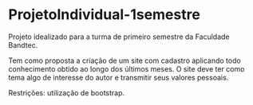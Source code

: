 # ProjetoIndividual-1semestre


Projeto idealizado para a turma de primeiro semestre da Faculdade Bandtec. 

Tem como proposta a criação de um site com cadastro aplicando todo conhecimento obtido ao longo dos últimos meses.
O site deve ter como tema algo de interesse do autor e transmitir seus valores pessoais.

Restrições: utilização de bootstrap.
